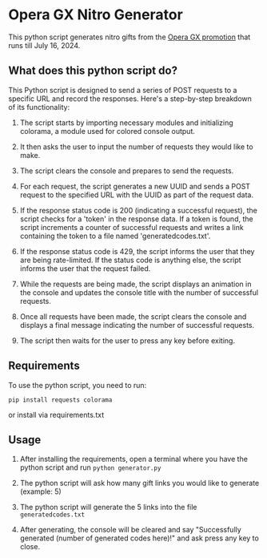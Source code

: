 # Opera GX Nitro Generator

This python script generates nitro gifts from the [Opera GX promotion](https://www.opera.com/gx/discord-nitro) that runs till July 16, 2024.

## What does this python script do?

This Python script is designed to send a series of POST requests to a specific URL and record the responses. Here's a step-by-step breakdown of its functionality:

1. The script starts by importing necessary modules and initializing colorama, a module used for colored console output.

2. It then asks the user to input the number of requests they would like to make.

3. The script clears the console and prepares to send the requests.

4. For each request, the script generates a new UUID and sends a POST request to the specified URL with the UUID as part of the request data.

5. If the response status code is 200 (indicating a successful request), the script checks for a 'token' in the response data. If a token is found, the script increments a counter of successful requests and writes a link containing the token to a file named 'generatedcodes.txt'.

6. If the response status code is 429, the script informs the user that they are being rate-limited. If the status code is anything else, the script informs the user that the request failed.

7. While the requests are being made, the script displays an animation in the console and updates the console title with the number of successful requests.

8. Once all requests have been made, the script clears the console and displays a final message indicating the number of successful requests.

9. The script then waits for the user to press any key before exiting.

## Requirements

To use the python script, you need to run:

```
pip install requests colorama
```

or install via requirements.txt

## Usage

1. After installing the requirements, open a terminal where you have the python script and run `python generator.py`

2. The python script will ask how many gift links you would like to generate (example: 5)

3. The python script will generate the 5 links into the file `generatedcodes.txt`

4. After generating, the console will be cleared and say "Successfully generated (number of generated codes here)!" and ask press any key to close.